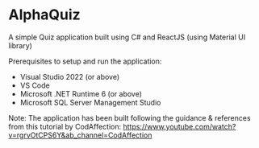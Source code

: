 # AlphaQuiz
A simple Quiz application built using C# and ReactJS (using Material UI library)

Prerequisites to setup and run the application:
- Visual Studio 2022 (or above)
- VS Code
- Microsoft .NET Runtime 6 (or above)
- Microsoft SQL Server Management Studio


Note: The application has been built following the guidance & references from this tutorial by CodAffection: https://www.youtube.com/watch?v=rgrvOtCPS6Y&ab_channel=CodAffection
